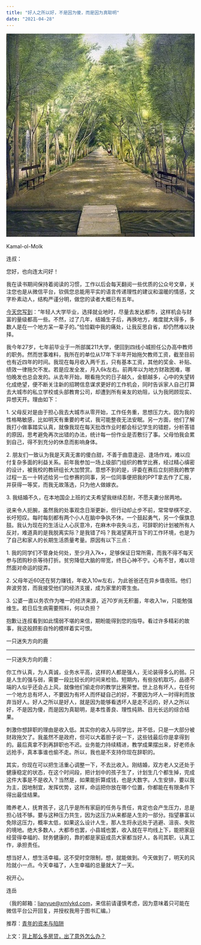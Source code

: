 ```yaml
---
title: "好人之所以好，不是因为傻，而是因为真聪明"
date: "2021-04-28"
---
```


![连岳文章](images/连岳文章picture-29.jpg)

Kamal-ol-Molk

  

连叔：

  

您好，也向连太问好！

  

我在读书期间保持着阅读的习惯，工作以后会每天翻阅一些优质的公众号文章，关注您也是从微信平台，钦佩您总能用平实的语言传递理性的建议和温暖的情感，文字朴素动人，结构严谨分明，做您的读者大概已有五年。

  

[今天您写到](http://mp.weixin.qq.com/s?__biz=MjM5NDU0Mjk2MQ==&mid=2651701082&idx=1&sn=39a58256dbadb7255bedf9c8cdc8e8d7&chksm=bd7f3b448a08b252e30fc55fb6a7c358aa2d6926c245165703833c78ee82d86a74a7afc58a89&scene=21#wechat_redirect)：“年轻人大学毕业，选择就业地时，尽量去发达都市，这样机会与财富的量级都高一些。不然，过了几年，结婚生子后，再换地方，难度就大得多，多数人是在一个地方呆一辈子的。”恰恰戳中我的痛处，让我反思自省，却仍然难以抉择。

  

我今年27岁，七年前毕业于一所部属211大学，便回到四线小城担任公办高中教师的职务。然而世事难料，我所在的单位从17年下半年开始拖欠教师工资，截至目前也有近四年的时间。我现在每月收入两千五，只有基本工资，其他的奖金、补贴、绩效一律拖欠不发。若是应发全发，月入6k左右。前两年以为地方财政困难，哪怕晚发也总会发的。从去年开始，眼看拖欠的日子越久，金额越多，心中的失望转化成绝望，便不断关注新的招聘信息谋求更好的工作机会，同时告诉家人自己打算去大城市的私立学校或头部教育公司，却遭到所有亲友的劝阻，认为我罔顾现实、异想天开。理由如下：

  

1\. 父母反对是由于担心我去大城市从零开始，工作任务重，思想压力大。因为我的性格略敏感，比如明天有重要的考试，我可能整夜无法安眠。另一方面，他们了解我打小做事踏实认真，就像我现在每天批改作业时都会标记学生的错题，分析答错的原因，思考避免再次出错的办法，统计每一份作业是否敷衍了事。父母怕我会累到自己，得不到充分的休息而影响身体。

  

2\. 朋友们一致认为我是天真无害的傻白甜，不善于曲意逢迎、逢场作戏，难以应付复杂多面的利益关系。前年我参加一场上级部门组织的教学比赛，经过精心缜密的设计，被我校的教研组长大加赞赏。意想不到的是，评委在赛后立刻把我的教学过程一五一十转述给另一位参赛的同事，另一位同事便把我的PPT拿去作了汇报，并获得一等奖，而我无故落选，只为他人做嫁衣。

  

3\. 我结婚不久，在本地国企上班的丈夫希望我继续忍耐，不愿夫妻分居两地。

  

说来令人扼腕，虽然我的处事观念日渐更新，但行动却止步不前，常常举棋不定、长吁短叹。每时每刻都有两个小人在脑中争执不休，一个鼓起勇气，另一个偃旗息鼓。我认为现在的生活让人心灰意冷，在麻木中丧失斗志，可辞职的计划被所有人反对，难道真的是我脱离实际？是我错了吗？我渴望离开当下的工作环境，也是为了自己和家人的长期生活质量考量。原因有以下三点：

  

1\. 我的同学们不管身处何处，至少月入7k+，足够保证日常所需，而我不得不每天参与团购秒杀等待打折。贫穷降低大脑的带宽，终日心神不宁。心有不甘，难以坦然面对命运的捉弄。

  

2\. 父母年近60还在努力赚钱，年收入10w左右，为此爸爸还在异乡值夜班。他们奔波劳苦，而我接受他们的经济支援，成为家里的寄生虫。

  

3\. 公婆一直以务农作为唯一的经济来源，近70岁尚无积蓄，年收入1w，只能勉强维生。若日后生病需要照料，何以负担？

  

抱歉让连叔看到如此懦弱不堪的来信，期盼能得到您的指导。看过许多精彩的故事，我这般顾影自怜的模样着实可恨。

  

一只迷失方向的鹿

  

* * *

  

一只迷失方向的鹿：

  

你工作认真，为人真诚，业务水平高，这样的人都是强人，无论装得多么的弱。只是人生的强与弱，需要一段比较长的时间来检验。短期内，有些投机取巧，品德不端的人似乎还会占上风，就像他们偷走你的教学比赛荣誉。世上总有坏人，在任何一个地方总有坏人，不要因为有坏人而怀疑自己的好，不要因为坏人一时得利而放弃当好人。好人之所以是好人，就是因为能够看透坏人是走不远的，好人之所以好，不是因为傻，而是因为真聪明，是本性善良、理性纯熟、目光长远的综合结果。

  

刺激你想辞职的理由是收入低。其实你的收入与同学比，并不低，只是一大部分被财政拖欠了。我虽然不是政府，但可以大着胆子说一下，这些钱最后你是拿得到的。最后真拿不到再辞职也不迟。业务能力持续精进，教学成果摆出来，好老师永远抢手，真本事谁也偷不走。所以，我也是不支持你现在辞职的。

  

其实，你现在可以把生活重心调整一下，不去比收入。刚结婚，双方老人又还处于健康稳定的状态，在这个时间段，把计划中的孩子生了，计划生几个都生掉，完成这件大事是不是收入？当然是，如果能折算成钱，也是大数字。人生安排，要以我为主，因地制宜，发挥优势，这样，命运把你放在哪个位置，你都能在有限条件下得出最佳结果。

  

赡养老人，抚育孩子，这几乎是所有家庭的任务与责任，肯定也会产生压力，总是担心钱不够。要与这种压力共生，因为这压力从来都是人生的一部分。指望暴富以免除这压力，概率太低，如果这么设计人生，那人生将永远处于逃避、沮丧、失败的境地。绝大多数人，大都市也罢，小县城也罢，收入就在平均线上下，能把家庭经营得幸福的、财务健康的，靠的都是家庭成员大家都当好人，各司其职，认真工作，承担责任。

  

想当好人，想生活幸福，这不受时空限制，想，就能做到。今天做到了，明天的风险就小一点。今天幸福了，人生幸福的总量就大了一天。

  

祝开心。

  

连岳

  

（我的邮箱：lianyue@xmlykd.com，来信前请谨慎考虑，因为意味着只可能在微信平台公开回复，并授权我用于图书汇编。）

推荐：[青年的资本与陷阱](http://mp.weixin.qq.com/s?__biz=MjM5NDU0Mjk2MQ==&mid=2651633412&idx=1&sn=c9b5d1dbdf0198837c165018472197a5&chksm=bd7e331a8a09ba0c640527dc9f1cd8dac15e2150afee896b83f972c706160d659db91d3a5589&scene=21#wechat_redirect)  

上文：[背上那么多房贷，出了意外怎么办？](http://mp.weixin.qq.com/s?__biz=MjM5NDU0Mjk2MQ==&mid=2651700723&idx=1&sn=d779b14dee2374d35132ebe3846474ee&chksm=bd7f39ed8a08b0fbdd9ef03b85f0dc1ab102cae7eb6c5e6277b129a5302311f5d4551f189043&scene=21#wechat_redirect)
